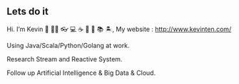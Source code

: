 ## Lets do it

Hi. I’m Kevin 🤗 🧑‍💻 👓 💻 ☕ 🍵 🍺 📚 🏝, My website : http://www.kevinten.com/

Using Java/Scala/Python/Golang at work. 

Research Stream and Reactive System. 

Follow up Artificial Intelligence & Big Data & Cloud.
